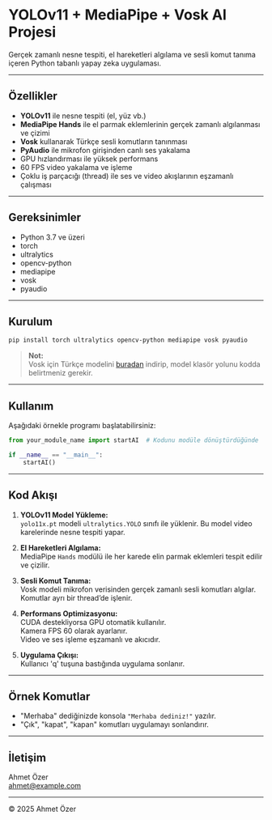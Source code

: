 # YOLOv11 + MediaPipe + Vosk AI Projesi

Gerçek zamanlı nesne tespiti, el hareketleri algılama ve sesli komut tanıma içeren Python tabanlı yapay zeka uygulaması.

---

## Özellikler

- **YOLOv11** ile nesne tespiti (el, yüz vb.)  
- **MediaPipe Hands** ile el parmak eklemlerinin gerçek zamanlı algılanması ve çizimi  
- **Vosk** kullanarak Türkçe sesli komutların tanınması  
- **PyAudio** ile mikrofon girişinden canlı ses yakalama  
- GPU hızlandırması ile yüksek performans  
- 60 FPS video yakalama ve işleme  
- Çoklu iş parçacığı (thread) ile ses ve video akışlarının eşzamanlı çalışması  

---

## Gereksinimler

- Python 3.7 ve üzeri  
- torch  
- ultralytics  
- opencv-python  
- mediapipe  
- vosk  
- pyaudio  

---

## Kurulum

```bash
pip install torch ultralytics opencv-python mediapipe vosk pyaudio
```

> **Not:**  
> Vosk için Türkçe modelini [buradan](https://alphacephei.com/vosk/models) indirip, model klasör yolunu kodda belirtmeniz gerekir.

---

## Kullanım

Aşağıdaki örnekle programı başlatabilirsiniz:

```python
from your_module_name import startAI  # Kodunu modüle dönüştürdüğünde

if __name__ == "__main__":
    startAI()
```

---

## Kod Akışı

1. **YOLOv11 Model Yükleme:**  
   `yolo11x.pt` modeli `ultralytics.YOLO` sınıfı ile yüklenir. Bu model video karelerinde nesne tespiti yapar.

2. **El Hareketleri Algılama:**  
   MediaPipe `Hands` modülü ile her karede elin parmak eklemleri tespit edilir ve çizilir.

3. **Sesli Komut Tanıma:**  
   Vosk modeli mikrofon verisinden gerçek zamanlı sesli komutları algılar.  
   Komutlar ayrı bir thread’de işlenir.

4. **Performans Optimizasyonu:**  
   CUDA destekliyorsa GPU otomatik kullanılır.  
   Kamera FPS 60 olarak ayarlanır.  
   Video ve ses işleme eşzamanlı ve akıcıdır.

5. **Uygulama Çıkışı:**  
   Kullanıcı 'q' tuşuna bastığında uygulama sonlanır.

---

## Örnek Komutlar

- "Merhaba" dediğinizde konsola `"Merhaba dediniz!"` yazılır.  
- "Çık", "kapat", "kapan" komutları uygulamayı sonlandırır.

---

## İletişim

Ahmet Özer  
ahmet@example.com

---

© 2025 Ahmet Özer  
